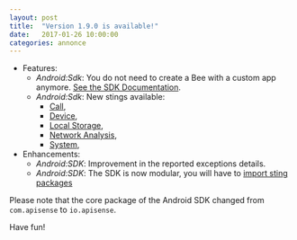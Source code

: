 ```yaml
---
layout: post
title:  "Version 1.9.0 is available!"
date:   2017-01-26 10:00:00
categories: annonce
---
```



- Features:
  - _Android:Sdk_: You do not need to create a Bee with a custom app anymore. [See the SDK Documentation](/en/1.9.0/guide/sdk/#install-and-start-a-specific-crop).
  - _Android:Sdk_: New stings available:
    - [Call](/en/1.9.0/stings/stings-phone/call),
    - [Device](/en/1.9.0/stings/stings-phone/device),
    - [Local Storage](/en/1.9.0/stings/stings-phone/localstorage),
    - [Network Analysis](/en/1.9.0/stings/stings-network/networkanalysis),
    - [System](/en/1.9.0/stings/stings-phone/system),
- Enhancements:
  - _Android:SDK_: Improvement in the reported exceptions details.
  - _Android:SDK_: The SDK is now modular, you will have to [import sting packages](/en/1.9.0/guide/sdk/#installation)


Please note that the core package of the Android SDK changed from `com.apisense` to `io.apisense`.

Have fun!
